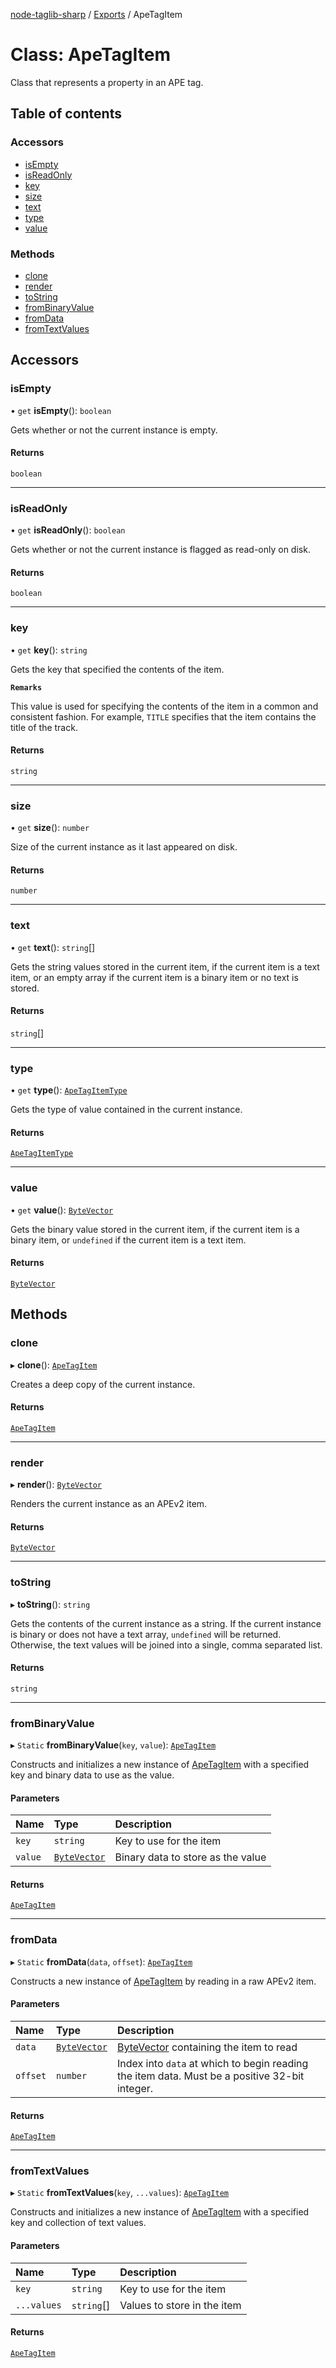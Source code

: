[node-taglib-sharp](../README.md) / [Exports](../modules.md) / ApeTagItem

# Class: ApeTagItem

Class that represents a property in an APE tag.

## Table of contents

### Accessors

- [isEmpty](ApeTagItem.md#isempty)
- [isReadOnly](ApeTagItem.md#isreadonly)
- [key](ApeTagItem.md#key)
- [size](ApeTagItem.md#size)
- [text](ApeTagItem.md#text)
- [type](ApeTagItem.md#type)
- [value](ApeTagItem.md#value)

### Methods

- [clone](ApeTagItem.md#clone)
- [render](ApeTagItem.md#render)
- [toString](ApeTagItem.md#tostring)
- [fromBinaryValue](ApeTagItem.md#frombinaryvalue)
- [fromData](ApeTagItem.md#fromdata)
- [fromTextValues](ApeTagItem.md#fromtextvalues)

## Accessors

### isEmpty

• `get` **isEmpty**(): `boolean`

Gets whether or not the current instance is empty.

#### Returns

`boolean`

---

### isReadOnly

• `get` **isReadOnly**(): `boolean`

Gets whether or not the current instance is flagged as read-only on disk.

#### Returns

`boolean`

---

### key

• `get` **key**(): `string`

Gets the key that specified the contents of the item.

**`Remarks`**

This value is used for specifying the contents of the item in a common and
consistent fashion. For example, `TITLE` specifies that the item contains the title of
the track.

#### Returns

`string`

---

### size

• `get` **size**(): `number`

Size of the current instance as it last appeared on disk.

#### Returns

`number`

---

### text

• `get` **text**(): `string`[]

Gets the string values stored in the current item, if the current item is a text item, or
an empty array if the current item is a binary item or no text is stored.

#### Returns

`string`[]

---

### type

• `get` **type**(): [`ApeTagItemType`](../enums/ApeTagItemType.md)

Gets the type of value contained in the current instance.

#### Returns

[`ApeTagItemType`](../enums/ApeTagItemType.md)

---

### value

• `get` **value**(): [`ByteVector`](ByteVector.md)

Gets the binary value stored in the current item, if the current item is a binary item, or
`undefined` if the current item is a text item.

#### Returns

[`ByteVector`](ByteVector.md)

## Methods

### clone

▸ **clone**(): [`ApeTagItem`](ApeTagItem.md)

Creates a deep copy of the current instance.

#### Returns

[`ApeTagItem`](ApeTagItem.md)

---

### render

▸ **render**(): [`ByteVector`](ByteVector.md)

Renders the current instance as an APEv2 item.

#### Returns

[`ByteVector`](ByteVector.md)

---

### toString

▸ **toString**(): `string`

Gets the contents of the current instance as a string. If the current instance is binary or
does not have a text array, `undefined` will be returned. Otherwise, the text values will be
joined into a single, comma separated list.

#### Returns

`string`

---

### fromBinaryValue

▸ `Static` **fromBinaryValue**(`key`, `value`): [`ApeTagItem`](ApeTagItem.md)

Constructs and initializes a new instance of [ApeTagItem](ApeTagItem.md) with a specified key and binary
data to use as the value.

#### Parameters

| Name    | Type                          | Description                       |
| :------ | :---------------------------- | :-------------------------------- |
| `key`   | `string`                      | Key to use for the item           |
| `value` | [`ByteVector`](ByteVector.md) | Binary data to store as the value |

#### Returns

[`ApeTagItem`](ApeTagItem.md)

---

### fromData

▸ `Static` **fromData**(`data`, `offset`): [`ApeTagItem`](ApeTagItem.md)

Constructs a new instance of [ApeTagItem](ApeTagItem.md) by reading in a raw APEv2 item.

#### Parameters

| Name     | Type                          | Description                                                                                   |
| :------- | :---------------------------- | :-------------------------------------------------------------------------------------------- |
| `data`   | [`ByteVector`](ByteVector.md) | [ByteVector](ByteVector.md) containing the item to read                                       |
| `offset` | `number`                      | Index into `data` at which to begin reading the item data. Must be a positive 32-bit integer. |

#### Returns

[`ApeTagItem`](ApeTagItem.md)

---

### fromTextValues

▸ `Static` **fromTextValues**(`key`, `...values`): [`ApeTagItem`](ApeTagItem.md)

Constructs and initializes a new instance of [ApeTagItem](ApeTagItem.md) with a specified key and collection
of text values.

#### Parameters

| Name        | Type       | Description                 |
| :---------- | :--------- | :-------------------------- |
| `key`       | `string`   | Key to use for the item     |
| `...values` | `string`[] | Values to store in the item |

#### Returns

[`ApeTagItem`](ApeTagItem.md)
